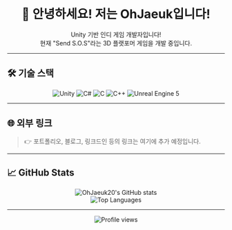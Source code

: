 <h1 align="center">👋 안녕하세요! 저는 OhJaeuk입니다!</h1>

<p align="center">
  Unity 기반 인디 게임 개발자입니다!<br>
  현재 "Send S.O.S"라는 3D 플랫포머 게임을 개발 중입니다.
</p>

---

## 🛠️ 기술 스택

<p align="center">
  <img src="https://img.shields.io/badge/Unity-2023+-black?logo=unity&style=flat-square" alt="Unity" />
  <img src="https://img.shields.io/badge/C%23-239120?logo=c-sharp&logoColor=white&style=flat-square" alt="C#" />
  <img src="https://img.shields.io/badge/C-00599C?logo=c&logoColor=white&style=flat-square" alt="C" />
  <img src="https://img.shields.io/badge/C++-00599C?logo=c%2B%2B&logoColor=white&style=flat-square" alt="C++" />
  <img src="https://img.shields.io/badge/Unreal%20Engine-0E1128?logo=unrealengine&logoColor=white&style=flat-square" alt="Unreal Engine 5" />
</p>

---

## 🌐 외부 링크
> 👉 포트폴리오, 블로그, 링크드인 등의 링크는 여기에 추가 예정입니다.

---

## 📈 GitHub Stats

<p align="center">
  <img src="https://github-readme-stats.vercel.app/api?username=OhJaeuk20&show_icons=true&theme=radical" alt="OhJaeuk20's GitHub stats" />
  <br>
  <img src="https://github-readme-stats.vercel.app/api/top-langs/?username=OhJaeuk20&layout=compact&theme=radical" alt="Top Languages" />
</p>

---

<p align="center">
  <img src="https://komarev.com/ghpvc/?username=OhJaeuk20&style=flat-square&color=blue" alt="Profile views" />
</p>
